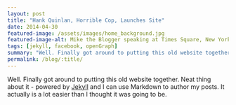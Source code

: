 ```yaml
---
layout: post
title: "Hank Quinlan, Horrible Cop, Launches Site"
date: 2014-04-30
featured-image: /assets/images/home_background.jpg
featured-image-alt: Mike the Blogger speaking at Times Square, New York City, New York
tags: [jekyll, facebook, openGraph]
summary: "Well. Finally got around to putting this old website together. Neat thing about it - powered by Well.Finally got around to putting this old website together."
permalink: /blog/:title/
---
```



Well. Finally got around to putting this old website together. Neat thing about it - powered by [Jekyll](http://jekyllrb.com) and I can use Markdown to author my posts. It actually is a lot easier than I thought it was going to be.